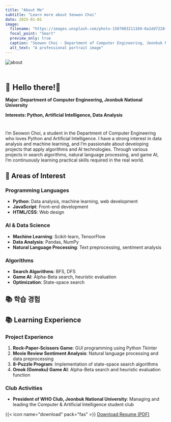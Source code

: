```yaml
---
title: "About Me"
subtitle: "Learn more about Seowon Choi"
date: 2025-01-01
image:
  filename: "https://images.unsplash.com/photo-1507003211169-0a1dd7228f2d?w=1200&h=600&fit=crop&crop=face"
  focal_point: "Smart"
  preview_only: true
  caption: "Seowon Choi - Department of Computer Engineering, Jeonbuk National University"
  alt_text: "A professional portrait image"
---
```


![about](https://images.unsplash.com/photo-1507003211169-0a1dd7228f2d?w=1200&h=600&fit=crop&crop=face)


<div id="about"></div>

<div id="greeting"></div>

<div id="basic-info"></div>

<div style="display: flex; justify-content: space-between; align-items: center; gap: 2rem; flex-wrap: wrap; margin: 2rem 0;">
  <div style="flex: 1; min-width: 300px;">
    <p style="font-size: 1.5rem; margin-bottom: 1rem;">👋 <strong>Hello there!👋</strong></p>
    <p style="margin-bottom: 0.5rem;"><strong>Major: Department of Computer Engineering, Jeonbuk National University</strong></p>
    <p style="margin-bottom: 0.5rem;"><strong>Interests: Python, Artificial Intelligence, Data Analysis</strong></p>
  </div>
</div>

<div id="self-introduction"></div>
<p class="text-justify">
I’m Seowon Choi, a student in the Department of Computer Engineering who loves Python and Artificial Intelligence.
I have a strong interest in data analysis and machine learning, and I’m passionate about developing projects that apply algorithms and AI technologies.
Through various projects in search algorithms, natural language processing, and game AI, I’m continuously learning practical skills required in the real world.
</p>

## 🎯 Areas of Interest

### Programming Languages
- **Python**: Data analysis, machine learning, web development
- **JavaScript**: Front-end development
- **HTML/CSS**: Web design

### AI & Data Science
- **Machine Learning**: Scikit-learn, TensorFlow
- **Data Analysis**: Pandas, NumPy
- **Natural Language Processing**: Text preprocessing, sentiment analysis

### Algorithms
- **Search Algorithms**: BFS, DFS
- **Game AI**: Alpha-Beta search, heuristic evaluation
- **Optimization**: State-space search

## 📚 학습 경험

## 📚 Learning Experience

### Project Experience
1. **Rock-Paper-Scissors Game**: GUI programming using Python Tkinter  
2. **Movie Review Sentiment Analysis**: Natural language processing and data preprocessing  
3. **8-Puzzle Program**: Implementation of state-space search algorithms  
4. **Omok (Gomoku) Game AI**: Alpha-Beta search and heuristic evaluation function  

### Club Activities
- **President of WHO Club, Jeonbuk National University**: Managing and leading the Computer & Artificial Intelligence student club  

{{< icon name="download" pack="fas" >}} [Download Resume (PDF)](/uploads/Self_en.pdf)

